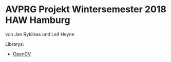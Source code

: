 AVPRG Projekt Wintersemester 2018 HAW Hamburg
=============================================
von Jan Ryklikas und Leif Heyne

Librarys:
- [OpenCV](https://opencv.org/)
